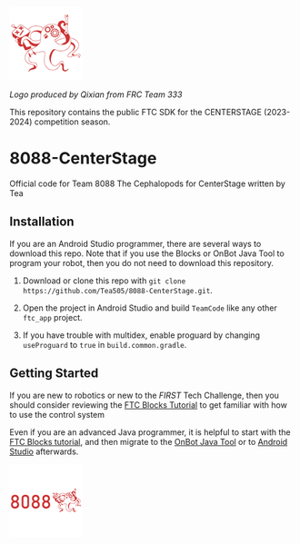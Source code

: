 ![alt text](https://github.com/Tea505/8088-CenterStage/blob/master/TeamCode/8088-temp-logo%20RESIZED.png) 

*Logo produced by Qixian from FRC Team 333*

This repository contains the public FTC SDK for the CENTERSTAGE (2023-2024) competition season.

# 8088-CenterStage

Official code for Team 8088 The Cephalopods for CenterStage written by Tea

## Installation

If you are an Android Studio programmer, there are several ways to download this repo.  Note that if you use the Blocks or OnBot Java Tool to program your robot, then you do not need to download this repository.

1. Download or clone this repo with `git clone https://github.com/Tea505/8088-CenterStage.git`.

2. Open the project in Android Studio and build `TeamCode` like any other `ftc_app` project.

3. If you have trouble with multidex, enable proguard by changing `useProguard` to `true` in `build.common.gradle`.

## Getting Started

If you are new to robotics or new to the *FIRST* Tech Challenge, then you should consider reviewing the [FTC Blocks Tutorial](https://github.com/FIRST-Tech-Challenge/FtcRobotController/wiki/Blocks-Tutorial) to get familiar with how to use the control system

Even if you are an advanced Java programmer, it is helpful to start with the [FTC Blocks tutorial](https://github.com/FIRST-Tech-Challenge/FtcRobotController/wiki/Blocks-Tutorial), and then migrate to the [OnBot Java Tool](https://github.com/FIRST-Tech-Challenge/FtcRobotController/wiki/OnBot-Java-Tutorial) or to [Android Studio](https://github.com/FIRST-Tech-Challenge/FtcRobotController/wiki/Android-Studio-Tutorial) afterwards.

![alt text](https://github.com/Tea505/8088-CenterStage/blob/master/TeamCode/8088-temp-logo-2%20RESIZED.png)

